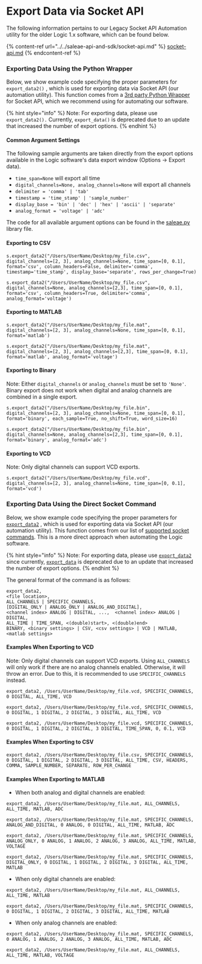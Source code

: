 # Export Data via Socket API

The following information pertains to our Legacy Socket API Automation utility for the older Logic 1.x software, which can be found below.

{% content-ref url="../../saleae-api-and-sdk/socket-api.md" %}
[socket-api.md](../../saleae-api-and-sdk/socket-api.md)
{% endcontent-ref %}

### Exporting Data Using the Python Wrapper

Below, we show example code specifying the proper parameters for `export_data2()` , which is used for exporting data via Socket API (our automation utility). This function comes from a [3rd party Python Wrapper](https://github.com/ppannuto/python-saleae) for Socket API, which we recommend using for automating our software.

{% hint style="info" %}
Note: For exporting data, please use `export_data2().` Currently, `export_data()` is deprecated due to an update that increased the number of export options.
{% endhint %}

#### Common Argument Settings

The following sample arguments are taken directly from the export options available in the Logic software's data export window (Options -> Export data).

* `time_span=None` will export all time
* `digital_channels=None, analog_channels=None` will export all channels
* `delimiter = 'comma' | 'tab'`
* `timestamp = 'time_stamp' | 'sample_number'`
* `display_base = 'bin' | 'dec' | 'hex' | 'ascii' | 'separate'`
* `analog_format = 'voltage' | 'adc'`

The code for all available argument options can be found in the [saleae.py](https://github.com/ppannuto/python-saleae/blob/master/saleae/saleae.py) library file.

#### Exporting to CSV

`s.export_data2("/Users/UserName/Desktop/my_file.csv", digital_channels=[2, 3], analog_channels=None, time_span=[0, 0.1], format='csv', column_headers=False, delimiter='comma', timestamp='time_stamp', display_base='separate', rows_per_change=True)`

`s.export_data2("/Users/UserName/Desktop/my_file.csv", digital_channels=None, analog_channels=[2,3], time_span=[0, 0.1], format='csv', column_headers=True, delimiter='comma', analog_format='voltage')`

#### Exporting to MATLAB

`s.export_data2("/Users/UserName/Desktop/my_file.mat", digital_channels=[2, 3], analog_channels=None, time_span=[0, 0.1], format='matlab')`

`s.export_data2("/Users/UserName/Desktop/my_file.mat", digital_channels=[2, 3], analog_channels=[2,3], time_span=[0, 0.1], format='matlab', analog_format='voltage')`

#### Exporting to Binary

Note: Either `digital_channels` or `analog_channels` must be set to `'None'`. Binary export does not work when digital and analog channels are combined in a single export.

`s.export_data2("/Users/UserName/Desktop/my_file.bin", digital_channels=[2, 3], analog_channels=None, time_span=[0, 0.1], format='binary', each_sample=True, no_shift=True, word_size=16)`

`s.export_data2("/Users/UserName/Desktop/my_file.bin", digital_channels=None, analog_channels=[2,3], time_span=[0, 0.1], format='binary', analog_format='adc')`

#### Exporting to VCD

Note: Only digital channels can support VCD exports.

`s.export_data2("/Users/UserName/Desktop/my_file.vcd", digital_channels=[2, 3], analog_channels=None, time_span=[0, 0.1], format='vcd')`

### Exporting Data Using the Direct Socket Command

Below, we show example code specifying the proper parameters for [`export_data2`](https://github.com/saleae/SaleaeSocketApi/blob/master/Doc/Logic%20Socket%20API%20Users%20Guide.md#export-data-2) , which is used for exporting data via Socket API (our automation utility). This function comes from our list of [supported socket commands](https://github.com/saleae/SaleaeSocketApi/blob/master/Doc/Logic%20Socket%20API%20Users%20Guide.md). This is a more direct approach when automating the Logic software.

{% hint style="info" %}
Note: For exporting data, please use [`export_data2`](https://github.com/saleae/SaleaeSocketApi/blob/master/Doc/Logic%20Socket%20API%20Users%20Guide.md#export-data-2)  since currently, [`export_data`](https://github.com/saleae/SaleaeSocketApi/blob/master/Doc/Logic%20Socket%20API%20Users%20Guide.md#export-data-deprecated) is deprecated due to an update that increased the number of export options.
{% endhint %}

The general format of the command is as follows:

```
export_data2, 
<file location>, 
ALL_CHANNELS | SPECIFIC_CHANNELS, 
[DIGITAL_ONLY | ANALOG_ONLY | ANALOG_AND_DIGITAL],  
<channel index> ANALOG | DIGITAL, ...,  <channel index> ANALOG | DIGITAL,
ALL_TIME | TIME_SPAN, <(double)start>, <(double)end>
BINARY, <binary settings> | CSV, <csv settings> | VCD | MATLAB, <matlab settings>
```

#### Examples When Exporting to VCD

Note: Only digital channels can support VCD exports. Using `ALL_CHANNELS` will only work if there are no analog channels enabled. Otherwise, it will throw an error. Due to this, it is recommended to use `SPECIFIC_CHANNELS` instead.

`export_data2, /Users/UserName/Desktop/my_file.vcd, SPECIFIC_CHANNELS, 0 DIGITAL, ALL_TIME, VCD`

`export_data2, /Users/UserName/Desktop/my_file.vcd, SPECIFIC_CHANNELS, 0 DIGITAL, 1 DIGITAL, 2 DIGITAL, 3 DIGITAL, ALL_TIME, VCD`

`export_data2, /Users/UserName/Desktop/my_file.vcd, SPECIFIC_CHANNELS, 0 DIGITAL, 1 DIGITAL, 2 DIGITAL, 3 DIGITAL, TIME_SPAN, 0, 0.1, VCD`

#### Examples When Exporting to CSV

`export_data2, /Users/UserName/Desktop/my_file.csv, SPECIFIC_CHANNELS, 0 DIGITAL, 1 DIGITAL, 2 DIGITAL, 3 DIGITAL, ALL_TIME, CSV, HEADERS, COMMA, SAMPLE_NUMBER, SEPARATE, ROW_PER_CHANGE`

#### Examples When Exporting to MATLAB

* When both analog and digital channels are enabled:

`export_data2, /Users/UserName/Desktop/my_file.mat, ALL_CHANNELS, ALL_TIME, MATLAB, ADC`

`export_data2, /Users/UserName/Desktop/my_file.mat, SPECIFIC_CHANNELS, ANALOG_AND_DIGITAL, 0 ANALOG, 0 DIGITAL, ALL_TIME, MATLAB, ADC`

`export_data2, /Users/UserName/Desktop/my_file.mat, SPECIFIC_CHANNELS, ANALOG_ONLY, 0 ANALOG, 1 ANALOG, 2 ANALOG, 3 ANALOG, ALL_TIME, MATLAB, VOLTAGE`

`export_data2, /Users/UserName/Desktop/my_file.mat, SPECIFIC_CHANNELS, DIGITAL_ONLY, 0 DIGITAL, 1 DIGITAL, 2 DIGITAL, 3 DIGITAL, ALL_TIME, MATLAB`

* When only digital channels are enabled:

`export_data2, /Users/UserName/Desktop/my_file.mat, ALL_CHANNELS, ALL_TIME, MATLAB`

`export_data2, /Users/UserName/Desktop/my_file.mat, SPECIFIC_CHANNELS, 0 DIGITAL, 1 DIGITAL, 2 DIGITAL, 3 DIGITAL, ALL_TIME, MATLAB`

* When only analog channels are enabled:

`export_data2, /Users/UserName/Desktop/my_file.mat, SPECIFIC_CHANNELS, 0 ANALOG, 1 ANALOG, 2 ANALOG, 3 ANALOG, ALL_TIME, MATLAB, ADC`

`export_data2, /Users/UserName/Desktop/my_file.mat, ALL_CHANNELS, ALL_TIME, MATLAB, VOLTAGE`
